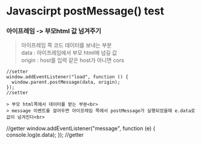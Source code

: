 # Javascirpt postMessage() test

### 아이프레임 -> 부모html 값 넘겨주기

> 아이프레임 쪽 코드 데이터를 보내는 부분<br>
> data : 아이프레임에서 부모 html에 넘길 값<br>
> origin : host를 입력 같은 host가 아니면 cors<br>
```
//setter
window.addEventListener("load", function () {
  window.parent.postMessage(data, origin);
});
//setter

> 부모 html쪽에서 데이터를 받는 부분<br>
> message 이벤트를 걸어두면 아이프레임 쪽에서 postMessage가 실행되었을때 e.data로 값이 넘겨진다<br>
```
//getter
window.addEventListener("message", function (e) {
    console.log(e.data);
});
//getter
```

